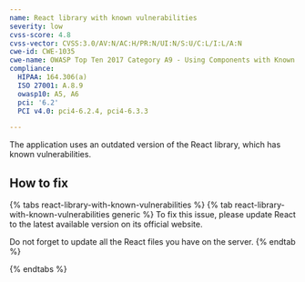 ```yaml
---
name: React library with known vulnerabilities
severity: low
cvss-score: 4.8
cvss-vector: CVSS:3.0/AV:N/AC:H/PR:N/UI:N/S:U/C:L/I:L/A:N
cwe-id: CWE-1035
cwe-name: OWASP Top Ten 2017 Category A9 - Using Components with Known Vulnerabilities
compliance:
  HIPAA: 164.306(a)
  ISO 27001: A.8.9
  owasp10: A5, A6
  pci: '6.2'
  PCI v4.0: pci4-6.2.4, pci4-6.3.3

---            
```


The application uses an outdated version of the React library, which has known vulnerabilities.

## How to fix

{% tabs react-library-with-known-vulnerabilities %}
{% tab react-library-with-known-vulnerabilities generic %}
To fix this issue, please update React to the latest available version on its official website.

Do not forget to update all the React files you have on the server.
{% endtab %}

{% endtabs %}
